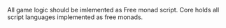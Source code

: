 All game logic should be imlemented as Free monad script.
Core holds all script languages implemented as free monads.